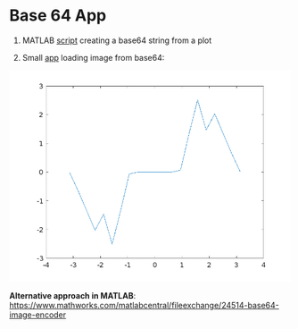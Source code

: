 # Base 64 App

1. MATLAB [script](base64encoding.m) creating a base64 string from a plot

2. Small [app](app.html) loading image from base64:

![plot](myPlot.png)

**Alternative approach in MATLAB**:
https://www.mathworks.com/matlabcentral/fileexchange/24514-base64-image-encoder